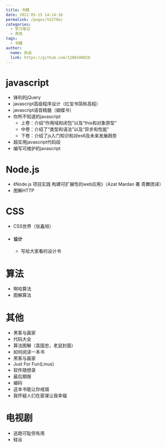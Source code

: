 ```yaml
---
title: 书籍
date: 2022-05-15 14:14:16
permalink: /pages/552f0e/
categories: 
  - 学习笔记
  - 其他
tags: 
  - 书籍
author: 
  name: 执迷
  link: https://github.com/1208340028
---
```

# javascript
- 锋利的jQuery
- javascript高级程序设计（红宝书简称高程）
- javascript语音精髓（蝴蝶书）
- 你所不知道的javascript
    - 上卷：介绍“作用域和闭包”以及“this和对象原型”
    - 中卷：介绍了“类型和语法”以及“异步和性能” 
    - 下卷：介绍了js入门知识和对es6及未来发展趋势
- 超实用javascript代码段
- 编写可维护的javascript 
# Node.js 
- 《Node.js 项目实践 构建可扩展性的web应用》（Azat Mardan 著 奇舞团译）
- 图解HTTP
# CSS
- CSS世界（张鑫旭）
- #### 设计
    - 写给大家看的设计书
# 算法
- 啊哈算法
- 图解算法
# 其他
- 黑客与画家
- 代码大全
- 算法图解（袁国忠，老鼠封面）
- 如何阅读一本书
- 黑客与画家
- Just For Fun(Linus)
- 软件随想录
- 最后期限
- 编码
- 这本书能让你戒烟
- 我怀疑人们在密谋让我幸福
# 电视剧
- 逃跑可耻但有用
- 硅谷